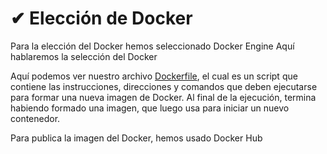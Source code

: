 # ✔ Elección de Docker

Para la elección del Docker hemos seleccionado Docker Engine
Aquí hablaremos la selección del Docker

Aquí podemos ver nuestro archivo [Dockerfile](https://github.com/dalkisbustos/Proyecto_Final/blob/main/Dockerfile), el cual es un script que contiene las instrucciones, direcciones y comandos que deben ejecutarse para formar una nueva imagen de Docker. Al final de la ejecución, termina habiendo formado una imagen, que luego usa para iniciar un nuevo contenedor.

Para publica la imagen del Docker, hemos usado Docker Hub
